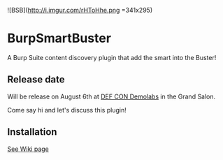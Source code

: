 ![BSB](http://i.imgur.com/rHToHhe.png =341x295)

# BurpSmartBuster

A Burp Suite content discovery plugin that add the smart into the Buster!

## Release date

Will be release on August 6th at [DEF CON Demolabs](https://defcon.org/html/defcon-24/dc-24-demolabs.html) in the Grand Salon. 

Come say hi and let's discuss this plugin!

## Installation

[See Wiki page](https://github.com/pathetiq/BurpSmartBuster/wiki)
